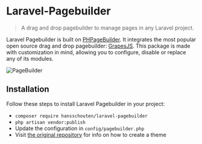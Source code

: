 # Laravel-Pagebuilder
> A drag and drop pagebuilder to manage pages in any Laravel project.

Laravel Pagebuilder is built on [PHPageBuilder](https://github.com/HansSchouten/PHPagebuilder). It integrates the most popular open source drag and drop pagebuilder: [GrapesJS](https://grapesjs.com/). This package is made with customization in mind, allowing you to configure, disable or replace any of its modules.

![PageBuilder](https://user-images.githubusercontent.com/5946444/70818285-97c81a80-1dd3-11ea-84b0-2a6ff3a8765a.png)

## Installation

Follow these steps to install Laravel Pagebuilder in your project:
- `composer require hansschouten/laravel-pagebuilder`
- `php artisan vendor:publish`
- Update the configuration in `config/pagebuilder.php`
- Visit [the original repository](https://github.com/HansSchouten/PHPagebuilder#create-a-theme) for info on how to create a theme
